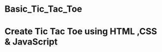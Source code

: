 # Basic_Tic_Tac_Toe
<h1>Create Tic Tac Toe using HTML ,CSS & JavaScript</h1>
<img  scr="img/img.jpg" >
